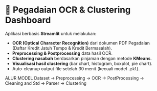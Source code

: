 # 📂 Pegadaian OCR & Clustering Dashboard

Aplikasi berbasis **Streamlit** untuk melakukan:
-  **OCR (Optical Character Recognition)** dari dokumen PDF Pegadaian (Daftar Kredit Jatuh Tempo & Kredit Bermasalah).
-  **Preprocessing & Postprocessing** data hasil OCR.
-  **Clustering nasabah** berdasarkan pinjaman dengan metode **KMeans**.
-  **Visualisasi hasil clustering** (bar chart, histogram, boxplot, pie chart).
-  Auto-cleanup output file setelah 30 menit (kecuali model `.pkl`).

ALUR MODEL
Dataset -> Preprocessing -> OCR -> PostProcessing -> Cleaning and Std -> Parser -> Clustering